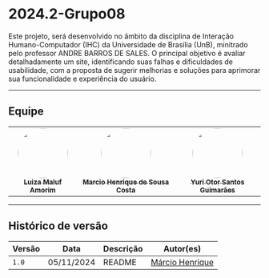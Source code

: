 # 2024.2-Grupo08


Este projeto, será desenvolvido no âmbito da disciplina de Interação Humano-Computador (IHC) da Universidade de Brasília (UnB), minitrado pelo professor ANDRE BARROS DE SALES. O principal objetivo é avaliar detalhadamente um site, identificando suas falhas e dificuldades de usabilidade, com a proposta de sugerir melhorias e soluções para aprimorar sua funcionalidade e experiência do usuário.

---

## Equipe

<table>
  <tr>
    <td align="center"><a href="https://github.com/LuizaMaluf"><img style="border-radius: 50%;" src="https://avatars.githubusercontent.com/u/117913962?v=4&size=64" width="100px;" alt=""/><br /><sub><b>Luiza Maluf Amorim</b></sub></a><br />
    <td align="center"><a href="https://github.com/DeM4rcio"><img style="border-radius: 50%;" src="https://avatars.githubusercontent.com/u/101139064?v=4" width="100px;" alt=""/><br /><sub><b>Marcio Henrique de Sousa Costa</b></sub></a><br /><a href="Link git" title="Rocketseat"></a></td>
    <td align="center"><a href="https://github.com/yuri221022210"><img style="border-radius: 50%;" src="https://avatars.githubusercontent.com/u/129677966?v=4" width="100px;" alt=""/><br /><sub><b>Yuri Otor Santos Guimarães</b></sub></a><br /><a href="Link git" title="Rocketseat"></a></td>

  </tr>
</table>

---

## Histórico de versão

| Versão |    Data    |      Descrição      |             Autor(es)                        |
|--------|------------|---------------------|----------------------------------------------|
| `1.0`  | 05/11/2024 | README | [Márcio Henrique](https://github.com/DeM4rcio) |